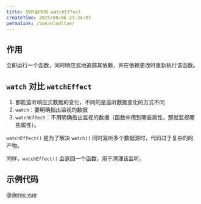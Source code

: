 ```yaml
---
title: 侦听副作用 watchEffect
createTime: 2025/08/06 23:34:03
permalink: /Vue/wludltae/
---
```


## 作用

立即运行一个函数，同时响应式地追踪其依赖，并在依赖更改时重新执行该函数。

## `watch` 对比 `watchEffect`

1. 都能监听响应式数据的变化，不同的是监听数据变化的方式不同
2. `watch`：要明确指出监视的数据
3. `watchEffect`：不用明确指出监视的数据（函数中用到哪些属性，那就监视哪些属性）。

`watchEffect()` 是为了解决 `watch()` 同时监听多个数据源时，代码过于复杂的的产物。

同样，`watchEffect()` 会返回一个函数，用于清理该监听。

## 示例代码

@[demo vue](./demo/demo5.vue)